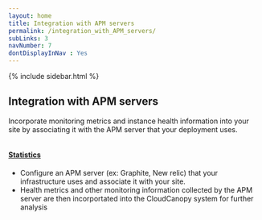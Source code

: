 ```yaml
---
layout: home
title: Integration with APM servers
permalink: /integration_with_APM_servers/
subLinks: 3
navNumber: 7
dontDisplayInNav : Yes
---
```

<div class='mainContent'>
<div class='sidebar-wrapper'>
{% include sidebar.html %}
</div>
<div class='content-area'>
<h2>Integration with APM servers</h2>
<p>
Incorporate monitoring metrics and instance health information into your site by associating it with the APM server that your deployment uses.</p>

<div class='gallerysection'>
<a rel="gallery" class="fancybox" href="/orchestrator/images/apm-stats.jpg">
<img src="/orchestrator/images/thumb/apm-stats.png" alt=""/>
<h4>Statistics</h4>
</a>

</div>
<ul>
<li>Configure an APM server (ex: Graphite, New relic) that your infrastructure uses and  associate it with your site.</li>

<li>Health metrics and other monitoring information collected by the APM server are then incorportated into the CloudCanopy system for further analysis</li>
</ul>
</div>
</div>